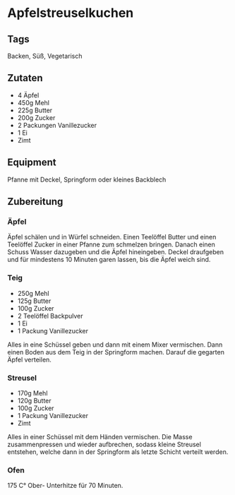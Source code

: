 # Apfelstreuselkuchen

## Tags

Backen, Süß, Vegetarisch

## Zutaten

- 4 Äpfel
- 450g Mehl
- 225g Butter
- 200g Zucker
- 2 Packungen Vanillezucker
- 1 Ei
- Zimt

## Equipment

Pfanne mit Deckel, Springform oder kleines Backblech

## Zubereitung

### Äpfel

Äpfel schälen und in Würfel schneiden.
Einen Teelöffel Butter und einen Teelöffel Zucker in einer Pfanne zum schmelzen bringen.
Danach einen Schuss Wasser dazugeben und die Äpfel hineingeben.
Deckel draufgeben und für mindestens 10 Minuten garen lassen, bis die Äpfel weich sind.

### Teig

- 250g Mehl
- 125g Butter
- 100g Zucker
- 2 Teelöffel Backpulver
- 1 Ei
- 1 Packung Vanillezucker

Alles in eine Schüssel geben und dann mit einem Mixer vermischen.
Dann einen Boden aus dem Teig in der Springform machen.
Darauf die gegarten Äpfel verteilen.

### Streusel

- 170g Mehl
- 120g Butter
- 100g Zucker
- 1 Packung Vanillezucker
- Zimt

Alles in einer Schüssel mit dem Händen vermischen.
Die Masse zusammenpressen und wieder aufbrechen,
sodass kleine Streusel entstehen,
welche dann in der Springform als letzte Schicht verteilt werden.

### Ofen

175 C° Ober- Unterhitze für 70 Minuten.